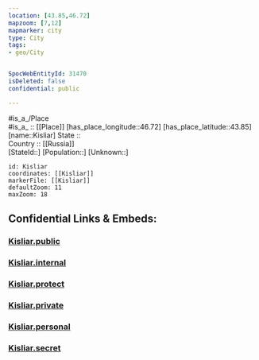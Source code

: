 ```yaml
---
location: [43.85,46.72] 
mapzoom: [7,12] 
mapmarker: city 
type: City
tags:
- geo/City


SpocWebEntityId: 31470
isDeleted: false
confidential: public

---
```

#is_a_/Place  
#is_a_ :: [[Place]] 
[has_place_longitude::46.72] 
[has_place_latitude::43.85] 
[name::Kisliar] 
State ::  
Country :: [[Russia]]  
[StateId::] 
[Population::] 
[Unknown::] 


```leaflet
id: Kisliar
coordinates: [[Kisliar]] 
markerFile: [[Kisliar]] 
defaultZoom: 11 
maxZoom: 18
```


## Confidential Links & Embeds: 

### [Kisliar.public](/_public/\Earth\Continent\Europe\Europe~East\Russia\Russia~NorthCaucasus\Dagestan~Republic\CityKisliar.public.md) 

### [Kisliar.internal](/_internal/\Earth\Continent\Europe\Europe~East\Russia\Russia~NorthCaucasus\Dagestan~Republic\CityKisliar.internal.md) 

### [Kisliar.protect](/_protect/\Earth\Continent\Europe\Europe~East\Russia\Russia~NorthCaucasus\Dagestan~Republic\CityKisliar.protect.md) 

### [Kisliar.private](/_private/\Earth\Continent\Europe\Europe~East\Russia\Russia~NorthCaucasus\Dagestan~Republic\CityKisliar.private.md) 

### [Kisliar.personal](/_personal/\Earth\Continent\Europe\Europe~East\Russia\Russia~NorthCaucasus\Dagestan~Republic\CityKisliar.personal.md) 

### [Kisliar.secret](/_secret/\Earth\Continent\Europe\Europe~East\Russia\Russia~NorthCaucasus\Dagestan~Republic\CityKisliar.secret.md)

